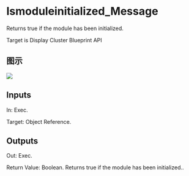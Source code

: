 # Ismoduleinitialized_Message

Returns true if the module has been initialized.

Target is Display Cluster Blueprint API

## 图示

![]($-20221218-20112872.png)

## Inputs

In: Exec.

Target: Object Reference.  

## Outputs

Out: Exec.

Return Value: Boolean. Returns true if the module has been initialized..

